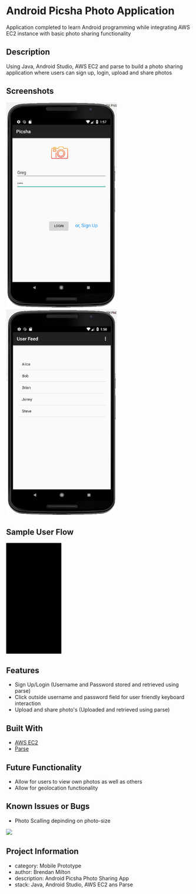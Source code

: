 # Android Picsha Photo Application
Application completed to learn Android programming while integrating AWS EC2 instance with basic photo sharing functionality

## Description
Using Java, Android Studio, AWS EC2 and parse to build a photo sharing application where users can sign up, login, upload and share photos

## Screenshots

<img src="/login_signup.PNG"  width="300" /> <img src="/user_feed_activity.PNG"  width="300" /> 

## Sample User Flow

<img src="app_basic_userflow.gif" width="150" height="300" />

## Features

* Sign Up/Login (Username and Password stored and retrieved using parse)
* Click outside username and password field for user friendly keyboard interaction
* Upload and share photo's (Uploaded and retrieved using parse)

## Built With

* [AWS EC2](https://aws.amazon.com/ec2/)
* [Parse](https://parseplatform.org/)

## Future Functionality
- Allow for users to view own photos as well as others
- Allow for geolocation functionality

## Known Issues or Bugs
- Photo Scalling depinding on photo-size 

<img src="/scallin_issue.PNG"  width="150" />

## Project Information
- category: Mobile Prototype
- author: Brendan Milton
- description:  Android Picsha Photo Sharing App
- stack: Java, Android Studio, AWS EC2 ans Parse

